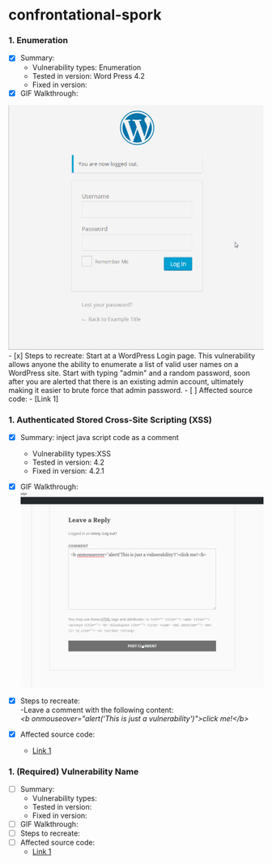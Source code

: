 # confrontational-spork

### 1. Enumeration
  - [x] Summary: 
    - Vulnerability types: Enumeration
    - Tested in version: Word Press 4.2
    - Fixed in version: 
  - [x] GIF Walkthrough: 
<img src='WordPress Username Enumeration.gif' title='WordPress Username Enumeration' width='' alt='' />
  - [x] Steps to recreate: Start at a WordPress Login page. This vulnerability allows anyone the ability to enumerate a list of valid user names on a WordPress site. Start with typing "admin" and a random password, soon after you are alerted that there is an existing admin account, ultimately making it easier to brute force that admin password. 
  - [ ] Affected source code:
    - [Link 1]
    
    
### 1. Authenticated Stored Cross-Site Scripting (XSS)
  - [X] Summary: inject java script code as a comment 
    - Vulnerability types:XSS
    - Tested in version: 4.2
    - Fixed in version: 4.2.1
  - [X] GIF Walkthrough: ![Alt Text](https://github.com/rdiaz002/Week_7_Project_WordPress_vs_Kali/blob/master/first_exploit.gif)
  - [X] Steps to recreate: <br />
         -Leave a comment with the following content:<br />
         *\<b onmouseover="alert('This is just a vulnerability')">click me!\</b>*
         
  - [X] Affected source code:
    - [Link 1](https://github.com/WordPress/WordPress/blob/4.2-branch/wp-comments-post.php)
    
### 1. (Required) Vulnerability Name
  - [ ] Summary: 
    - Vulnerability types: 
    - Tested in version: 
    - Fixed in version:
  - [ ] GIF Walkthrough: 
  - [ ] Steps to recreate: 
  - [ ] Affected source code:
    - [Link 1](https://core.trac.wordpress.org/browser/tags/version/src/source_file.php)
    
